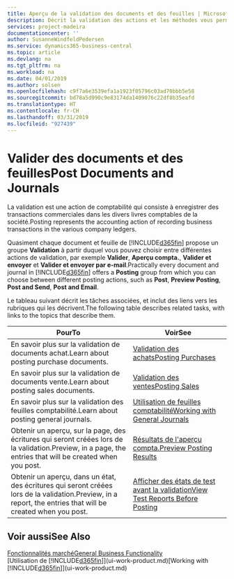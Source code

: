 ```yaml
---
title: Aperçu de la validation des documents et des feuilles | Microsoft Docs
description: Décrit la validation des actions et les méthodes vous permettant de valider des documents et des feuilles.
services: project-madeira
documentationcenter: ''
author: SusanneWindfeldPedersen
ms.service: dynamics365-business-central
ms.topic: article
ms.devlang: na
ms.tgt_pltfrm: na
ms.workload: na
ms.date: 04/01/2019
ms.author: solsen
ms.openlocfilehash: c9f7a6e3539efa1a1923f05796c03ad70bbb5e58
ms.sourcegitcommit: bd78a5d990c9e83174da1409076c22df8b35eafd
ms.translationtype: HT
ms.contentlocale: fr-CH
ms.lasthandoff: 03/31/2019
ms.locfileid: "927439"
---
```

# <a name="post-documents-and-journals"></a><span data-ttu-id="d5ce8-103">Valider des documents et des feuilles</span><span class="sxs-lookup"><span data-stu-id="d5ce8-103">Post Documents and Journals</span></span>
<span data-ttu-id="d5ce8-104">La validation est une action de comptabilité qui consiste à enregistrer des transactions commerciales dans les divers livres comptables de la société.</span><span class="sxs-lookup"><span data-stu-id="d5ce8-104">Posting represents the accounting action of recording business transactions in the various company ledgers.</span></span>

<span data-ttu-id="d5ce8-105">Quasiment chaque document et feuille de [!INCLUDE[d365fin](includes/d365fin_md.md)] propose un groupe **Validation** à partir duquel vous pouvez choisir entre différentes actions de validation, par exemple **Valider**, **Aperçu compta.**, **Valider et envoyer** et **Valider et envoyer par e-mail**.</span><span class="sxs-lookup"><span data-stu-id="d5ce8-105">Practically every document and journal in [!INCLUDE[d365fin](includes/d365fin_md.md)] offers a **Posting** group from which you can choose between different posting actions, such as **Post**, **Preview Posting**, **Post and Send**, **Post and Email**.</span></span>

<span data-ttu-id="d5ce8-106">Le tableau suivant décrit les tâches associées, et inclut des liens vers les rubriques qui les décrivent.</span><span class="sxs-lookup"><span data-stu-id="d5ce8-106">The following table describes related tasks, with links to the topics that describe them.</span></span>

| <span data-ttu-id="d5ce8-107">Pour</span><span class="sxs-lookup"><span data-stu-id="d5ce8-107">To</span></span> | <span data-ttu-id="d5ce8-108">Voir</span><span class="sxs-lookup"><span data-stu-id="d5ce8-108">See</span></span> |
| --- | --- |
| <span data-ttu-id="d5ce8-109">En savoir plus sur la validation de documents achat.</span><span class="sxs-lookup"><span data-stu-id="d5ce8-109">Learn about posting purchase documents.</span></span> |[<span data-ttu-id="d5ce8-110">Validation des achats</span><span class="sxs-lookup"><span data-stu-id="d5ce8-110">Posting Purchases</span></span>](ui-post-purchases.md) |
| <span data-ttu-id="d5ce8-111">En savoir plus sur la validation de documents vente.</span><span class="sxs-lookup"><span data-stu-id="d5ce8-111">Learn about posting sales documents.</span></span> |[<span data-ttu-id="d5ce8-112">Validation des ventes</span><span class="sxs-lookup"><span data-stu-id="d5ce8-112">Posting Sales</span></span>](ui-post-sales.md) |
| <span data-ttu-id="d5ce8-113">En savoir plus sur la validation des feuilles comptabilité.</span><span class="sxs-lookup"><span data-stu-id="d5ce8-113">Learn about posting general journals.</span></span> |[<span data-ttu-id="d5ce8-114">Utilisation de feuilles comptabilité</span><span class="sxs-lookup"><span data-stu-id="d5ce8-114">Working with General Journals</span></span>](ui-work-general-journals.md) |
| <span data-ttu-id="d5ce8-115">Obtenir un aperçu, sur la page, des écritures qui seront créées lors de la validation.</span><span class="sxs-lookup"><span data-stu-id="d5ce8-115">Preview, in a page, the entries that will be created when you post.</span></span> |[<span data-ttu-id="d5ce8-116">Résultats de l'aperçu compta.</span><span class="sxs-lookup"><span data-stu-id="d5ce8-116">Preview Posting Results</span></span>](ui-how-preview-post-results.md) |
| <span data-ttu-id="d5ce8-117">Obtenir un aperçu, dans un état, des écritures qui seront créées lors de la validation.</span><span class="sxs-lookup"><span data-stu-id="d5ce8-117">Preview, in a report, the entries that will be created when you post.</span></span> |[<span data-ttu-id="d5ce8-118">Afficher des états de test avant la validation</span><span class="sxs-lookup"><span data-stu-id="d5ce8-118">View Test Reports Before Posting</span></span>](ui-how-view-test-reports-posting.md) |

## <a name="see-also"></a><span data-ttu-id="d5ce8-119">Voir aussi</span><span class="sxs-lookup"><span data-stu-id="d5ce8-119">See Also</span></span>
[<span data-ttu-id="d5ce8-120">Fonctionnalités marché</span><span class="sxs-lookup"><span data-stu-id="d5ce8-120">General Business Functionality</span></span>](ui-across-business-areas.md)  
<span data-ttu-id="d5ce8-121">[Utilisation de [!INCLUDE[d365fin](includes/d365fin_md.md)]](ui-work-product.md)</span><span class="sxs-lookup"><span data-stu-id="d5ce8-121">[Working with [!INCLUDE[d365fin](includes/d365fin_md.md)]](ui-work-product.md)</span></span>

